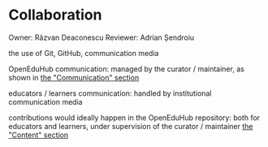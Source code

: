 # Collaboration

Owner: Răzvan Deaconescu
Reviewer: Adrian Șendroiu

the use of Git, GitHub, communication media

OpenEduHub communication: managed by the curator / maintainer, as shown in [the "Communication" section](../../../curate-maintain/communication/reading/read.md)

educators / learners communication: handled by institutional communication media

contributions would ideally happen in the OpenEduHub repository: both for educators and learners, under supervision of the curator / maintainer [the "Content" section](../../../curate-maintain/content/reading/read.md)
